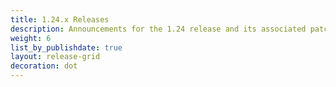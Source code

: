 ```yaml
---
title: 1.24.x Releases
description: Announcements for the 1.24 release and its associated patch releases.
weight: 6
list_by_publishdate: true
layout: release-grid
decoration: dot
---
```

